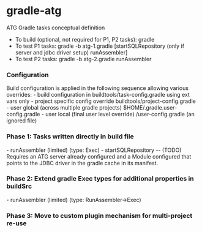 gradle-atg
==========

<p>ATG Gradle tasks conceptual definition</p>

- To build (optional, not required for P1, P2 tasks): gradle
- To test P1 tasks: gradle -b atg-1.gradle [startSQLRepository (only if server and jdbc driver setup) runAssembler]
- To test P2 tasks: gradle -b atg-2.gradle runAssembler

<h3>Configuration</h3>
Build configuration is applied in the following sequence allowing various overrides:
- build configuration in buildtools/task-config.gradle using ext vars only
- project specific config override buildtools/project-config.gradle
- user global (across multiple gradle projects) $HOME/.gradle.user-config.gradle
- user local (final user level override) <project>/user-config.gradle (an ignored file)

<h3>Phase 1: Tasks written directly in build file</h3>
- runAssembler (limited) (type: Exec)
- startSQLRepository
-- (TODO) Requires an ATG server already configured and a Module configured that points to the JDBC driver in the gradle cache in its manifest.

<h3>Phase 2: Extend gradle Exec types for additional properties in buildSrc</h3>
- runAssembler (limited) (type: RunAssembler->Exec)

<h3>Phase 3: Move to custom plugin mechanism for multi-project re-use</h3>
